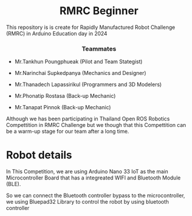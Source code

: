 <h1 align="center"> RMRC Beginner </h1>
This repository is is create for Rapidly Manufactured Robot Challenge (RMRC) in Arduino Education day in 2024

<h3 align="center"> Teammates </h3>

 - Mr.Tankhun Poungphueak (Pilot and Team Stategist)

 - Mr.Narinchai Supkedpanya (Mechanics and Designer)

 - Mr.Thanadech Lapassirikul (Programmers and 3D Modelers)

 - Mr.Phonatip Rostasa (Back-up Mechanic) 
 
 - Mr.Tanapat Pinnok (Back-up Mechanic)

<body> Although we has been participating in Thailand Open ROS Robotics Compettition in RMRC Challenge but we though that this Compettition
can be a warm-up stage for our team after a long time.

<h1> Robot details </h1>
In This Competition, we are using Arduino Nano 33 IoT as the main Microcontroller Board that has a integreated WIFI and Bluetooth Module (BLE). 

So we can connect the Bluetooth controller bypass to the microcontroller, we using Bluepad32 Library to control the robot by using bluetooth controller

